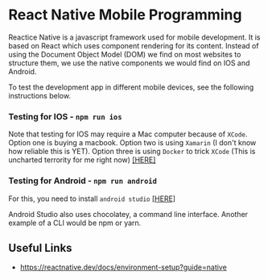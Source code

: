 # React Native Mobile Programming

Reactice Native is a javascript framework used for mobile development. It is based on React which uses component rendering for its content. Instead of using the Document Object Model (DOM) we find on most websites to structure them, we use the native components we would find on IOS and Android. 

To test the development app in different mobile devices, see the following instructions below.

### Testing for IOS - `npm run ios`

Note that testing for IOS may require a Mac computer because of `XCode`. Option one is buying a macbook. Option two is using `Xamarin` (I don't know how reliable this is YET). Option three is using `Docker` to trick `XCode` (This is uncharted terrority for me right now) [[HERE]](https://www.reddit.com/r/jailbreak/comments/gwg3e4/free_release_dockerosx_run_xcode_on_linux_sign/)

### Testing for Android - `npm run android`

For this, you need to install `android studio` [[HERE]](https://developer.android.com/studio?gclid=Cj0KCQjwkqSlBhDaARIsAFJANkhqEsx9jTrMUKjcRuQKDOMPkHAEEXGt0Tt7cozYD6l_TAUROo-KgdoaAmXnEALw_wcB&gclsrc=aw.ds)

Android Studio also uses chocolatey, a command line interface. Another example of a CLI would be npm or yarn.
## Useful Links
- https://reactnative.dev/docs/environment-setup?guide=native